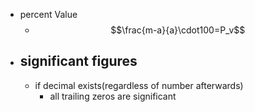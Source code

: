 - percent Value
	- $$\frac{m-a}{a}\cdot100=P_v$$
- significant figures
	-
	- if decimal exists(regardless of number afterwards)
		- all trailing zeros are significant